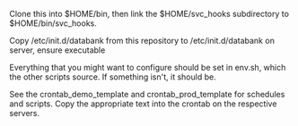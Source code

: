 Clone this into $HOME/bin, then link the $HOME/svc_hooks subdirectory to
$HOME/bin/svc_hooks.

Copy /etc/init.d/databank from this repository to /etc/init.d/databank on server, ensure executable

Everything that you might want to configure should be set in env.sh, which
the other scripts source. If something isn't, it should be.

See the crontab_demo_template and crontab_prod_template for schedules and scripts. Copy the appropriate text into the crontab on the respective servers.